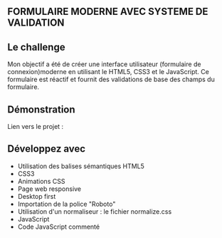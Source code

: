 ## FORMULAIRE MODERNE AVEC SYSTEME DE VALIDATION

## Le challenge

Mon objectif a été de créer une interface utilisateur (formulaire de connexion)moderne en utilisant le HTML5, CSS3 et le JavaScript. Ce formulaire est réactif et fournit des validations de base des champs du formulaire.

## Démonstration

Lien vers le projet :

## Développez avec

- Utilisation des balises sémantiques HTML5
- CSS3
- Animations CSS
- Page web responsive
- Desktop first
- Importation de la police "Roboto"
- Utilisation d'un normaliseur : le fichier normalize.css
- JavaScript
- Code JavaScript commenté
